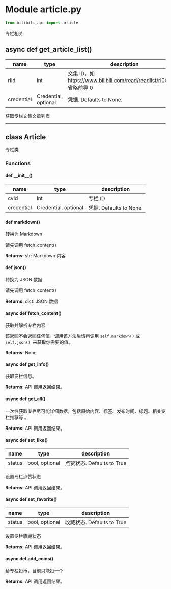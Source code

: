 # Module article.py

```python
from bilibili_api import article
```

专栏相关

## async def get_article_list()

| name       | type                 | description                                                  |
| ---------- | -------------------- | ------------------------------------------------------------ |
| rlid       | int                  | 文集 ID，如 https://www.bilibili.com/read/readlist/rl000010 省略前导 0 |
| credential | Credential, optional | 凭据. Defaults to None.                                      |

获取专栏文集文章列表

---

## class Article

专栏类

### Functions

#### def \_\_init\_\_()

| name       | type                 | description             |
| ---------- | -------------------- | ----------------------- |
| cvid       | int                  | 专栏 ID                 |
| credential | Credential, optional | 凭据. Defaults to None. |

#### def markdown()

转换为 Markdown

请先调用 fetch_content()

**Returns:** str: Markdown 内容

#### def json()

转换为 JSON 数据

请先调用 fetch_content()

**Returns:** dict: JSON 数据

#### async def fetch_content()

获取并解析专栏内容

该返回不会返回任何值，调用该方法后请再调用 `self.markdown()` 或 `self.json() `来获取你需要的值。

**Returns:** None

#### async def get_info()

获取专栏信息。

**Returns:** API 调用返回结果。

#### async def get_all()

一次性获取专栏尽可能详细数据，包括原始内容、标签、发布时间、标题、相关专栏推荐等		。

**Returns:** API 调用返回结果。

#### async def set_like()

| name   | type           | description                |
| ------ | -------------- | -------------------------- |
| status | bool, optional | 点赞状态. Defaults to True |

设置专栏点赞状态

**Returns:** API 调用返回结果。

#### async def set_favorite()

| name   | type           | description                |
| ------ | -------------- | -------------------------- |
| status | bool, optional | 收藏状态. Defaults to True |

设置专栏收藏状态

**Returns:** API 调用返回结果。

#### async def add_coins()

给专栏投币，目前只能投一个

**Returns:** API 调用返回结果。

